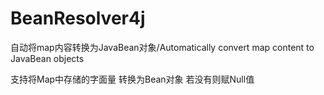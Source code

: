# BeanResolver4j
自动将map内容转换为JavaBean对象/Automatically convert map content to JavaBean objects


支持将Map中存储的字面量 转换为Bean对象
若没有则赋Null值
